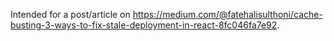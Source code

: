 Intended for a post/article on https://medium.com/@fatehalisulthoni/cache-busting-3-ways-to-fix-stale-deployment-in-react-8fc046fa7e92.